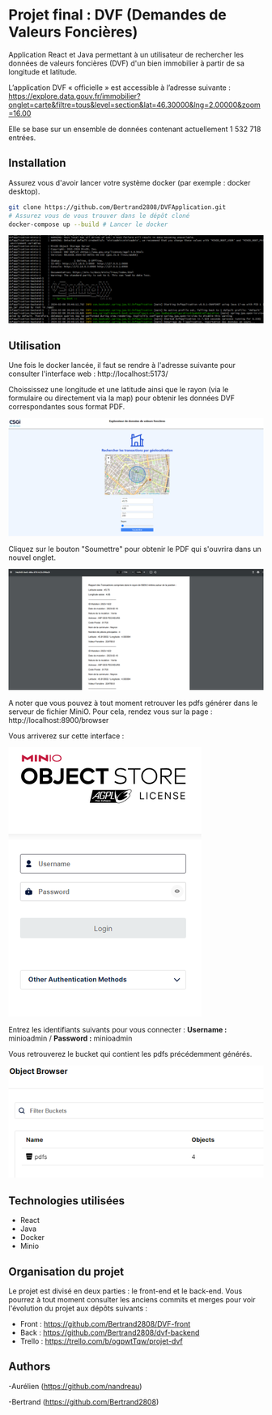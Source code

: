 # Projet final : DVF (Demandes de Valeurs Foncières)


Application React et Java permettant à un utilisateur de rechercher les données de valeurs foncières (DVF) d'un bien immobilier à partir de sa longitude et latitude.

L’application DVF « officielle » est accessible à l’adresse suivante :
https://explore.data.gouv.fr/immobilier?onglet=carte&filtre=tous&level=section&lat=46.30000&lng=2.00000&zoom=16.00

Elle se base sur un ensemble de données contenant actuellement 1 532 718 entrées.


## Installation

Assurez vous d'avoir lancer votre système docker (par exemple : docker desktop).

```bash
git clone https://github.com/Bertrand2808/DVFApplication.git
# Assurez vous de vous trouver dans le dépôt cloné
docker-compose up --build # Lancer le docker
```

![alt text](image.png)

## Utilisation

Une fois le docker lancée, il faut se rendre à l'adresse suivante pour consulter l'interface web : http://localhost:5173/

Choississez une longitude et une latitude ainsi que le rayon (via le formulaire ou directement via la map) pour obtenir les données DVF correspondantes sous format PDF.

![alt text](image-1.png)

Cliquez sur le bouton "Soumettre" pour obtenir le PDF qui s'ouvrira dans un nouvel onglet.

![alt text](image-2.png)

A noter que vous pouvez à tout moment retrouver les pdfs générer dans le serveur de fichier MiniO. Pour cela, rendez vous sur la page : http://localhost:8900/browser

Vous arriverez sur cette interface :

![alt text](image-3.png)

Entrez les identifiants suivants pour vous connecter :
**Username :** minioadmin / **Password :** minioadmin

Vous retrouverez le bucket qui contient les pdfs précédemment générés.

![alt text](image-4.png)

## Technologies utilisées

- React
- Java
- Docker
- Minio

## Organisation du projet

Le projet est divisé en deux parties : le front-end et le back-end.
Vous pourrez à tout moment consulter les anciens commits et merges pour voir l'évolution du projet aux dépôts suivants :
- Front : https://github.com/Bertrand2808/DVF-front
- Back : https://github.com/Bertrand2808/dvf-backend
- Trello : https://trello.com/b/ogpwtTqw/projet-dvf

## Authors
-Aurélien (https://github.com/nandreau)

-Bertrand (https://github.com/Bertrand2808)
